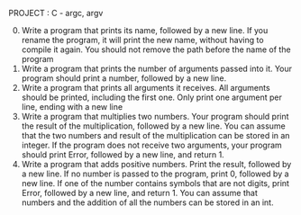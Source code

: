 PROJECT : C - argc, argv

0. Write a program that prints its name, followed by a new line. If you rename the program, it will print the new name, without having to compile it again. You should not remove the path before the name of the program
1. Write a program that prints the number of arguments passed into it. Your program should print a number, followed by a new line.
2. Write a program that prints all arguments it receives. All arguments should be printed, including the first one. Only print one argument per line, ending with a new line
3. Write a program that multiplies two numbers. Your program should print the result of the multiplication, followed by a new line. You can assume that the two numbers and result of the multiplication can be stored in an integer. If the program does not receive two arguments, your program should print Error, followed by a new line, and return 1.
4. Write a program that adds positive numbers. Print the result, followed by a new line. If no number is passed to the program, print 0, followed by a new line. If one of the number contains symbols that are not digits, print Error, followed by a new line, and return 1. You can assume that numbers and the addition of all the numbers can be stored in an int.
